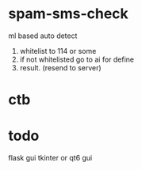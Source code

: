 # spam-sms-check

ml based auto detect

1. whitelist to 114 or some
2. if not whitelisted go to ai for define
3. result. (resend to server)

# ctb


#

# todo 
flask gui 
tkinter or qt6 gui
